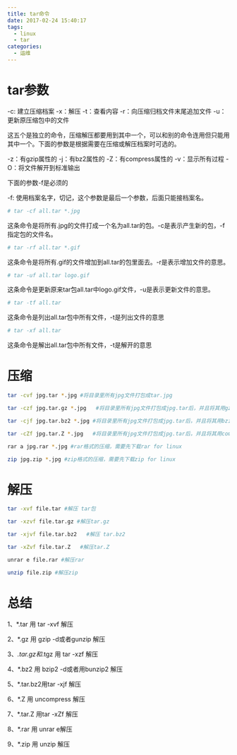 ```yaml
---
title: tar命令
date: 2017-02-24 15:40:17
tags:
  - linux
  - tar
categories: 
  - 运维
---
```

# tar参数

-c: 建立压缩档案
-x：解压
-t：查看内容
-r：向压缩归档文件末尾追加文件
-u：更新原压缩包中的文件

这五个是独立的命令，压缩解压都要用到其中一个，可以和别的命令连用但只能用其中一个。下面的参数是根据需要在压缩或解压档案时可选的。

-z：有gzip属性的
-j：有bz2属性的
-Z：有compress属性的
-v：显示所有过程
-O：将文件解开到标准输出


下面的参数-f是必须的

-f: 使用档案名字，切记，这个参数是最后一个参数，后面只能接档案名。

```bash
# tar -cf all.tar *.jpg
```
这条命令是将所有.jpg的文件打成一个名为all.tar的包。-c是表示产生新的包，-f指定包的文件名。
```bash
# tar -rf all.tar *.gif
```

这条命令是将所有.gif的文件增加到all.tar的包里面去。-r是表示增加文件的意思。
```bash
# tar -uf all.tar logo.gif
```

这条命令是更新原来tar包all.tar中logo.gif文件，-u是表示更新文件的意思。

```bash
# tar -tf all.tar
```

这条命令是列出all.tar包中所有文件，-t是列出文件的意思
```bash
# tar -xf all.tar
```

这条命令是解出all.tar包中所有文件，-t是解开的意思

# 压缩
```bash
tar -cvf jpg.tar *.jpg #将目录里所有jpg文件打包成tar.jpg 

tar -czf jpg.tar.gz *.jpg   #将目录里所有jpg文件打包成jpg.tar后，并且将其用gzip压缩，生成一个gzip压缩过的包，命名为jpg.tar.gz

tar -cjf jpg.tar.bz2 *.jpg #将目录里所有jpg文件打包成jpg.tar后，并且将其用bzip2压缩，生成一个bzip2压缩过的包，命名为jpg.tar.bz2

tar -cZf jpg.tar.Z *.jpg   #将目录里所有jpg文件打包成jpg.tar后，并且将其用compress压缩，生成一个umcompress压缩过的包，命名为jpg.tar.Z

rar a jpg.rar *.jpg #rar格式的压缩，需要先下载rar for linux

zip jpg.zip *.jpg #zip格式的压缩，需要先下载zip for linux
```

# 解压
```bash
tar -xvf file.tar #解压 tar包

tar -xzvf file.tar.gz #解压tar.gz

tar -xjvf file.tar.bz2   #解压 tar.bz2

tar -xZvf file.tar.Z   #解压tar.Z

unrar e file.rar #解压rar

unzip file.zip #解压zip
```

# 总结

1、*.tar 用 tar -xvf 解压

2、*.gz 用 gzip -d或者gunzip 解压

3、*.tar.gz和*.tgz 用 tar -xzf 解压

4、*.bz2 用 bzip2 -d或者用bunzip2 解压

5、*.tar.bz2用tar -xjf 解压

6、*.Z 用 uncompress 解压

7、*.tar.Z 用tar -xZf 解压

8、*.rar 用 unrar e解压

9、*.zip 用 unzip 解压